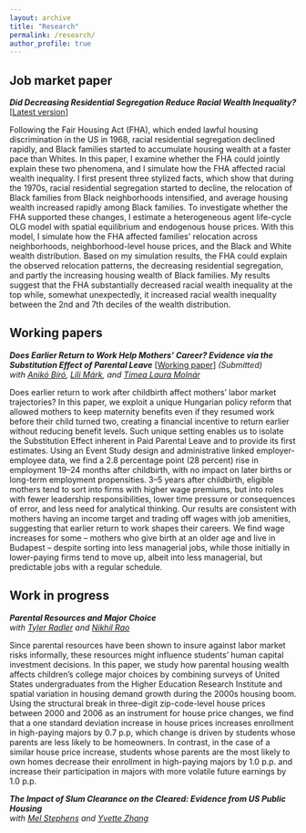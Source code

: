 ```yaml
---
layout: archive
title: "Research"
permalink: /research/
author_profile: true
---
```


## Job market paper

***Did Decreasing Residential Segregation Reduce Racial Wealth Inequality?*** [[Latest version][jmp]]<br>

Following the Fair Housing Act (FHA), which ended lawful housing discrimination in the US in 1968, racial residential segregation declined rapidly, and Black families started to accumulate housing wealth at a faster pace than Whites. In this paper, I examine whether the FHA could jointly explain these two phenomena, and I simulate how the FHA affected racial wealth inequality. I first present three stylized facts, which show that during the 1970s, racial residential segregation started to decline, the relocation of Black families from Black neighborhoods intensified, and average housing wealth increased rapidly among Black families. To investigate whether the FHA supported these changes, I estimate a heterogeneous agent life-cycle OLG model with spatial equilibrium and endogenous house prices. With this model, I simulate how the FHA affected families' relocation across neighborhoods, neighborhood-level house prices, and the Black and White wealth distribution. Based on my simulation results, the FHA could explain the observed relocation patterns, the decreasing residential segregation, and partly the increasing housing wealth of Black families. My results suggest that the FHA substantially decreased racial wealth inequality at the top while, somewhat unexpectedly, it increased racial wealth inequality between the 2nd and 7th deciles of the wealth distribution. 

## Working papers

***Does Earlier Return to Work Help Mothers’ Career? Evidence via the Substitution Effect of Parental Leave*** [[Working paper][gyed_extra]] _(Submitted)_ <br>
_with [Anikó Bíró](https://sites.google.com/site/aniko17biro/), [Lili Márk](https://economics.ceu.edu/people/lili-mark), and [Tímea Laura Molnár](https://timea-laura-molnar.com/)_

Does earlier return to work after childbirth affect mothers’ labor market trajectories? In this paper, we exploit a unique Hungarian policy reform that allowed mothers to keep maternity benefits even if they resumed work before their child turned two, creating a financial incentive to return earlier without reducing benefit levels. Such unique setting enables us to isolate the Substitution Effect inherent in Paid Parental Leave and to provide its first estimates. Using an Event Study design and administrative linked employer-employee data, we find a 2.8 percentage point (28 percent) rise in employment 19–24 months after childbirth, with no impact on later births or long-term employment propensities. 3–5 years after childbirth, eligible mothers tend to sort into firms with higher wage premiums, but into roles with fewer leadership responsibilities, lower time pressure or consequences of error, and less need for analytical thinking. Our results are consistent with mothers having an income target and trading off wages with job amenities, suggesting that earlier return to work shapes their careers. We find wage increases for some – mothers who give birth at an older age and live in Budapest – despite sorting into less managerial jobs, while those initially in lower-paying firms tend to move up, albeit into less managerial, but predictable jobs with a regular schedule.

## Work in progress

***Parental Resources and Major Choice***<br> 
_with [Tyler Radler](https://tradler.github.io/) and [Nikhil Rao](https://sites.google.com/view/nikhil-rao/)_

Since parental resources have been shown to insure against labor market risks informally, these resources might influence students’ human capital investment decisions. In this paper, we study how parental housing wealth affects children’s college major choices by combining surveys of United States undergraduates from the Higher Education Research Institute and spatial variation in housing demand growth during the 2000s housing boom. Using the structural break in three-digit zip-code-level house prices between 2000 and 2006 as an instrument for house price changes, we find that a one standard deviation increase in house prices increases enrollment in high-paying majors by 0.7 p.p, which change is driven by students whose parents are less likely to be homeowners. In contrast, in the case of a similar house price increase, students whose parents are the most likely to own homes decrease their enrollment in high-paying majors by 1.0 p.p. and increase their participation in majors with more volatile future earnings by 1.0 p.p.

***The  Impact  of  Slum  Clearance  on  the  Cleared:  Evidence  from  US  Public Housing***<br>
_with [Mel Stephens](https://sites.lsa.umich.edu/mstep/) and [Yvette Zhang](https://economics.yale.edu/people/yvette-zhang)_




[jmp]: ../files/zsigmond_palvolgyi_jmp.pdf
[gyed_extra]: ../files/bmmp_mothers_return_to_work.pdf